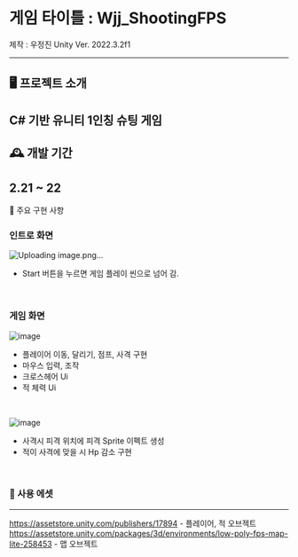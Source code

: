 # 게임 타이틀 : Wjj_ShootingFPS

제작 : 우정진
Unity Ver. 2022.3.2f1

---
## 🖥️ 프로젝트 소개

C# 기반 유니티 1인칭 슈팅 게임
---

## 🕰️ 개발 기간
2.21 ~ 22
---

📌 주요 구현 사항


### 인트로 화면
![Uploading image.png…]()

 - Start 버튼을 누르면 게임 플레이 씬으로 넘어 감.



<br>

### 게임 화면
![image](https://github.com/wjj329/WJJ_ShootingFPS/assets/154484828/17d9019c-6371-43b7-a9ad-f64a309d4d5f)
- 플레이어 이동, 달리기, 점프, 사격 구현 
- 마우스 입력, 조작
- 크로스헤어 Ui
- 적 체력 Ui


<br>


![image](https://github.com/wjj329/WJJ_ShootingFPS/assets/154484828/3ff8f357-64df-420e-8a30-dd89fb653728)
-  사격시 피격 위치에 피격 Sprite 이펙트 생성
-  적이 사격에 맞을 시 Hp 감소 구현



<br>

### 🎨 사용 에셋
---
https://assetstore.unity.com/publishers/17894 - 플레이어, 적 오브젝트
https://assetstore.unity.com/packages/3d/environments/low-poly-fps-map-lite-258453 - 맵 오브젝트
